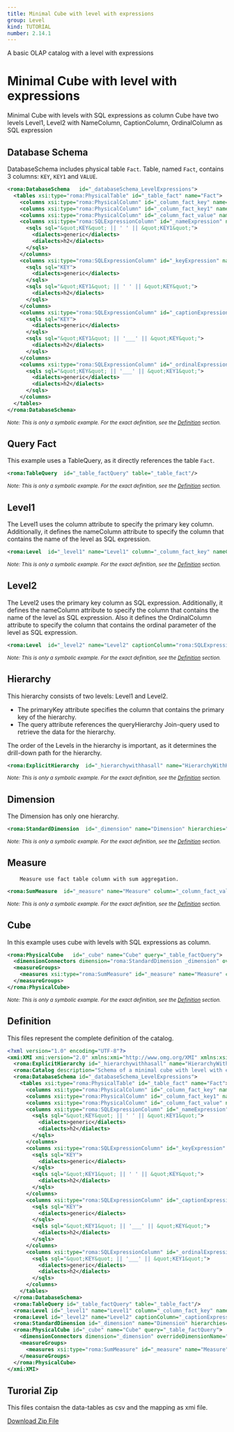 ```yaml
---
title: Minimal Cube with level with expressions
group: Level
kind: TUTORIAL
number: 2.14.1
---
```

A basic OLAP catalog with a level with expressions


# Minimal Cube with level with expressions

Minimal Cube with levels with SQL expressions as column
Cube have two levels Level1, Level2 with NameColumn, CaptionColumn, OrdinalColumn as SQL expression


## Database Schema

DatabaseSchema includes physical table `Fact`.
Table, named `Fact`, contains 3 columns: `KEY`, `KEY1` and `VALUE`.


```xml
<roma:DatabaseSchema   id="_databaseSchema_LevelExpressions">
  <tables xsi:type="roma:PhysicalTable" id="_table_fact" name="Fact">
    <columns xsi:type="roma:PhysicalColumn" id="_column_fact_key" name="KEY"/>
    <columns xsi:type="roma:PhysicalColumn" id="_column_fact_key1" name="KEY1"/>
    <columns xsi:type="roma:PhysicalColumn" id="_column_fact_value" name="VALUE" type="Integer"/>
    <columns xsi:type="roma:SQLExpressionColumn" id="_nameExpression" name="nameExpression">
      <sqls sql="&quot;KEY&quot; || ' ' || &quot;KEY1&quot;">
        <dialects>generic</dialects>
        <dialects>h2</dialects>
      </sqls>
    </columns>
    <columns xsi:type="roma:SQLExpressionColumn" id="_keyExpression" name="keyExpression">
      <sqls sql="KEY">
        <dialects>generic</dialects>
      </sqls>
      <sqls sql="&quot;KEY1&quot; || ' ' || &quot;KEY&quot;">
        <dialects>h2</dialects>
      </sqls>
    </columns>
    <columns xsi:type="roma:SQLExpressionColumn" id="_captionExpression" name="captionExpression">
      <sqls sql="KEY">
        <dialects>generic</dialects>
      </sqls>
      <sqls sql="&quot;KEY1&quot; || '___' || &quot;KEY&quot;">
        <dialects>h2</dialects>
      </sqls>
    </columns>
    <columns xsi:type="roma:SQLExpressionColumn" id="_ordinalExpression" name="ordinalExpression">
      <sqls sql="&quot;KEY&quot; || '___' || &quot;KEY1&quot;">
        <dialects>generic</dialects>
        <dialects>h2</dialects>
      </sqls>
    </columns>
  </tables>
</roma:DatabaseSchema>

```
*<small>Note: This is only a symbolic example. For the exact definition, see the [Definition](#definition) section.</small>*
## Query Fact

This example uses a TableQuery, as it directly references the table `Fact`.


```xml
<roma:TableQuery  id="_table_factQuery" table="_table_fact"/>

```
*<small>Note: This is only a symbolic example. For the exact definition, see the [Definition](#definition) section.</small>*
## Level1

The Level1 uses the column attribute to specify the primary key column. Additionally,
it defines the nameColumn attribute to specify the column that contains the name of the level as SQL expression.


```xml
<roma:Level  id="_level1" name="Level1" column="_column_fact_key" nameColumn="roma:SQLExpressionColumn _nameExpression"/>

```
*<small>Note: This is only a symbolic example. For the exact definition, see the [Definition](#definition) section.</small>*
## Level2

The Level2 uses the primary key column as SQL expression. Additionally,
it defines the nameColumn attribute to specify the column that contains the name of the level as SQL expression.
Also it defines the OrdinalColumn attribute to specify the column that contains the ordinal parameter of the level as SQL expression.


```xml
<roma:Level  id="_level2" name="Level2" captionColumn="roma:SQLExpressionColumn _captionExpression" column="roma:SQLExpressionColumn _keyExpression" ordinalColumn="roma:SQLExpressionColumn _ordinalExpression"/>

```
*<small>Note: This is only a symbolic example. For the exact definition, see the [Definition](#definition) section.</small>*
## Hierarchy

This hierarchy consists of two levels: Level1 and Level2.
- The primaryKey attribute specifies the column that contains the primary key of the hierarchy.
- The query attribute references the queryHierarchy Join-query used to retrieve the data for the hierarchy.

The order of the Levels in the hierarchy is important, as it determines the drill-down path for the hierarchy.


```xml
<roma:ExplicitHierarchy  id="_hierarchywithhasall" name="HierarchyWithHasAll" primaryKey="_column_fact_key" query="_table_factQuery" levels="_level1 _level2"/>

```
*<small>Note: This is only a symbolic example. For the exact definition, see the [Definition](#definition) section.</small>*
## Dimension

The Dimension has only one hierarchy.


```xml
<roma:StandardDimension  id="_dimension" name="Dimension" hierarchies="roma:ExplicitHierarchy _hierarchywithhasall"/>

```
*<small>Note: This is only a symbolic example. For the exact definition, see the [Definition](#definition) section.</small>*
## Measure

        Measure use fact table column with sum aggregation.


```xml
<roma:SumMeasure  id="_measure" name="Measure" column="_column_fact_value"/>

```
*<small>Note: This is only a symbolic example. For the exact definition, see the [Definition](#definition) section.</small>*
## Cube

In this example uses cube with levels with SQL expressions as column.


```xml
<roma:PhysicalCube   id="_cube" name="Cube" query="_table_factQuery">
  <dimensionConnectors dimension="roma:StandardDimension _dimension" overrideDimensionName="Dimension" id="_dc_dimension"/>
  <measureGroups>
    <measures xsi:type="roma:SumMeasure" id="_measure" name="Measure" column="_column_fact_value"/>
  </measureGroups>
</roma:PhysicalCube>

```
*<small>Note: This is only a symbolic example. For the exact definition, see the [Definition](#definition) section.</small>*

## Definition

This files represent the complete definition of the catalog.

```xml
<?xml version="1.0" encoding="UTF-8"?>
<xmi:XMI xmi:version="2.0" xmlns:xmi="http://www.omg.org/XMI" xmlns:xsi="http://www.w3.org/2001/XMLSchema-instance" xmlns:roma="https://www.daanse.org/spec/org.eclipse.daanse.rolap.mapping">
  <roma:ExplicitHierarchy id="_hierarchywithhasall" name="HierarchyWithHasAll" primaryKey="_column_fact_key" query="_table_factQuery" levels="_level1 _level2"/>
  <roma:Catalog description="Schema of a minimal cube with level with expressions" name="Minimal Cube with level with expressions" cubes="_cube" dbschemas="_databaseSchema_LevelExpressions"/>
  <roma:DatabaseSchema id="_databaseSchema_LevelExpressions">
    <tables xsi:type="roma:PhysicalTable" id="_table_fact" name="Fact">
      <columns xsi:type="roma:PhysicalColumn" id="_column_fact_key" name="KEY"/>
      <columns xsi:type="roma:PhysicalColumn" id="_column_fact_key1" name="KEY1"/>
      <columns xsi:type="roma:PhysicalColumn" id="_column_fact_value" name="VALUE" type="Integer"/>
      <columns xsi:type="roma:SQLExpressionColumn" id="_nameExpression" name="nameExpression">
        <sqls sql="&quot;KEY&quot; || ' ' || &quot;KEY1&quot;">
          <dialects>generic</dialects>
          <dialects>h2</dialects>
        </sqls>
      </columns>
      <columns xsi:type="roma:SQLExpressionColumn" id="_keyExpression" name="keyExpression">
        <sqls sql="KEY">
          <dialects>generic</dialects>
        </sqls>
        <sqls sql="&quot;KEY1&quot; || ' ' || &quot;KEY&quot;">
          <dialects>h2</dialects>
        </sqls>
      </columns>
      <columns xsi:type="roma:SQLExpressionColumn" id="_captionExpression" name="captionExpression">
        <sqls sql="KEY">
          <dialects>generic</dialects>
        </sqls>
        <sqls sql="&quot;KEY1&quot; || '___' || &quot;KEY&quot;">
          <dialects>h2</dialects>
        </sqls>
      </columns>
      <columns xsi:type="roma:SQLExpressionColumn" id="_ordinalExpression" name="ordinalExpression">
        <sqls sql="&quot;KEY&quot; || '___' || &quot;KEY1&quot;">
          <dialects>generic</dialects>
          <dialects>h2</dialects>
        </sqls>
      </columns>
    </tables>
  </roma:DatabaseSchema>
  <roma:TableQuery id="_table_factQuery" table="_table_fact"/>
  <roma:Level id="_level1" name="Level1" column="_column_fact_key" nameColumn="_nameExpression"/>
  <roma:Level id="_level2" name="Level2" captionColumn="_captionExpression" column="_keyExpression" ordinalColumn="_ordinalExpression"/>
  <roma:StandardDimension id="_dimension" name="Dimension" hierarchies="_hierarchywithhasall"/>
  <roma:PhysicalCube id="_cube" name="Cube" query="_table_factQuery">
    <dimensionConnectors dimension="_dimension" overrideDimensionName="Dimension" id="_dc_dimension"/>
    <measureGroups>
      <measures xsi:type="roma:SumMeasure" id="_measure" name="Measure" column="_column_fact_value"/>
    </measureGroups>
  </roma:PhysicalCube>
</xmi:XMI>

```



## Turorial Zip
This files contaisn the data-tables as csv and the mapping as xmi file.

<a href="./zip/tutorial.level.expressions.zip" download>Download Zip File</a>
